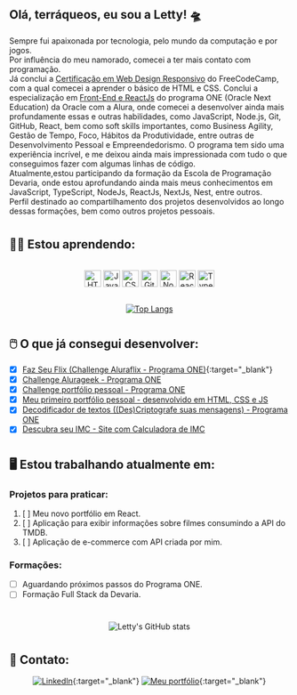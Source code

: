 ## **Olá, terráqueos, eu sou a Letty!** 🛸

Sempre fui apaixonada por tecnologia, pelo mundo da computação e por jogos. <br/>
Por influência do meu namorado, comecei a ter mais contato com programação. <br/>
Já conclui a <a href="https://www.freecodecamp.org/certification/lettyviana/responsive-web-design">Certificação em Web Design Responsivo</a> do FreeCodeCamp, com a qual comecei a aprender o básico de HTML e CSS. Conclui a especialização em <a href="https://cursos.alura.com.br/user/letisviana">Front-End e ReactJs</a> do programa ONE (Oracle Next Education) da Oracle com a Alura, onde comecei a desenvolver ainda mais profundamente essas e outras habilidades, como JavaScript, Node.js, Git, GitHub, React, bem como soft skills importantes, como Business Agility, Gestão de Tempo, Foco, Hábitos da Produtividade, entre outras de Desenvolvimento Pessoal e Empreendedorismo. O programa tem sido uma experiência incrível, e me deixou ainda mais impressionada com tudo o que conseguimos fazer com algumas linhas de código. <br/>
Atualmente,estou participando da formação da Escola de Programação Devaria, onde estou aprofundando ainda mais meus conhecimentos em JavaScript, TypeScript, NodeJs, ReactJs, NextJs, Nest, entre outros. <br/>
Perfil destinado ao compartilhamento dos projetos desenvolvidos ao longo dessas formações, bem como outros projetos pessoais.

#

## 👩‍💻 **Estou aprendendo:**
<div style="display: inline_block" align="center"><br />
    <img src="https://cdn.jsdelivr.net/gh/devicons/devicon/icons/html5/html5-original.svg" height="30px" alt="HTML5" align="center"/>
    <img src="https://cdn.jsdelivr.net/gh/devicons/devicon/icons/javascript/javascript-plain.svg" height="30px" alt="JavaScript" align="center"/>
    <img src="https://cdn.jsdelivr.net/gh/devicons/devicon/icons/css3/css3-original.svg" height="30px" alt="CSS3" align="center"/>
    <img src="https://cdn.jsdelivr.net/gh/devicons/devicon/icons/git/git-original.svg" height="30px" alt="Git" align="center"/>
    <img src="https://cdn.jsdelivr.net/gh/devicons/devicon/icons/nodejs/nodejs-original.svg" height="30px" alt="NodeJS" align="center"/>
    <img src="https://cdn.jsdelivr.net/gh/devicons/devicon/icons/react/react-original.svg" height="30px" alt="ReactJs" align="center"/>
    <img src="https://cdn.jsdelivr.net/gh/devicons/devicon/icons/typescript/typescript-original.svg" height="30px" alt="TypeScript" align="center"/>
    
    
</div><br />
<div align="center">
    
[![Top Langs](https://github-readme-stats.vercel.app/api/top-langs/?username=lettyviana&layout=compact&langs_count=3&theme=midnight-purple)](https://github.com/lettyviana/github-readme-stats)
</div>

#

## 🖱️ **O que já consegui desenvolver:**
- [x] [Faz Seu Flix (Challenge Aluraflix - Programa ONE)](https://faz-seu-flix.vercel.app/){:target="_blank"}<br />
- [x] [Challenge Alurageek - Programa ONE](https://lettyviana.github.io/challenge-alurageek-one-t5/)<br />
- [x] [Challenge portfólio pessoal - Programa ONE](https://lettyviana.github.io/challenge-portfolio-alura/)<br />
- [x] [Meu primeiro portfólio pessoal - desenvolvido em HTML, CSS e JS](https://portfolio-lettyviana.vercel.app/)<br />
- [x] [Decodificador de textos ((Des)Criptografe suas mensagens) - Programa ONE](https://lettyviana.github.io/decodificador-de-mensagens/)<br />
- [x] [Descubra seu IMC - Site com Calculadora de IMC](https://lettyviana.github.io/site-calculadora-imc/)<br />

#

## 🖥️ **Estou trabalhando atualmente em:**
### **Projetos para praticar:**
  1. [ ] Meu novo portfólio em React.
  1. [ ] Aplicação para exibir informações sobre filmes consumindo a API do TMDB.
  1. [ ] Aplicação de e-commerce com API criada por mim.

### **Formações:**
- [ ] Aguardando próximos passos do Programa ONE.
- [ ] Formação Full Stack da Devaria.
#

<div align="center">
    
![Letty's GitHub stats](https://github-readme-stats.vercel.app/api?username=lettyviana&show_icons=true&theme=midnight-purple)
</div>

#

## 📲 **Contato:** 

<div align="center">
    
[![LinkedIn](https://img.shields.io/badge/LinkedIn-0077B5?style=for-the-badge&logo=linkedin&logoColor=white)](https://www.linkedin.com/in/leticiaviana-trad-dev){:target="_blank"} 
[![Meu portfólio](https://img.shields.io/badge/my_portfolio_website-purple?style=for-the-badge&logo=html5)](https://portfolio-lettyviana.vercel.app/){:target="_blank"}
</div>
